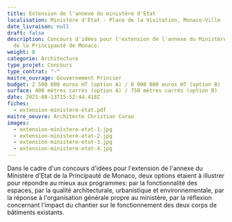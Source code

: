 ```yaml
---
title: Extension de l'annexe du ministère d'Etat
localisation: Ministère d'Etat - Place de la Visitation, Monaco-Ville
date_livraison: null
draft: false
description: Concours d'idées pour l'extension de l'annexe du Ministère d'Etat
  de la Principauté de Monaco.
weight: 8
categorie: Architecture
type_projet: Concours
type_contrat: "-"
maitre_ouvrage: Gouvernement Princier
budget: 2 500 000 euros HT (option A) / 8 000 000 euros HT (option B)
surface: 400 mètres carrés (option A) / 750 mètres carrés (option B)
date: 2021-08-13T15:52:44.418Z
fiches:
  - extension-ministere-etat.pdf
maitre_oeuvre: Architecte Christian Curau
images:
  - extension-ministere-etat-1.jpg
  - extension-ministere-etat-2.jpg
  - extension-ministere-etat-3.jpg
  - extension-ministere-etat-4.jpg
---
```

Dans le cadre d'un concours d'idées pour l'extension de l'annexe du Ministère d'Etat de la Principauté de Monaco, deux options étaient à illustrer pour répondre au mieux aux programmes: par la fonctionnalité des espaces, par la qualité architecturale, urbanistique et environnementale, par la réponse à l'organisation générale propre au ministère, par la réflexion concernant l'impact du chantier sur le fonctionnement des deux corps de bâtiments existants.